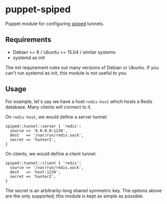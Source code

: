 puppet-spiped
========

Puppet module for configuring [spiped][spiped] tunnels.

## Requirements

* Debian >= 8 / Ubuntu >= 15.04 / similar systems
* systemd as init

The init requirement rules out many versions of Debian or Ubuntu. If you can't
run systemd as init, this module is not useful to you.

## Usage

For example, let's say we have a host `redis-host` which hosts a Redis
database. Many clients will connect to it.

On `redis-host`, we would define a server tunnel:

```puppet
spiped::tunnel::server { 'redis':
  source => '0.0.0.0:1234',
  dest   => '/var/run/redis.sock',
  secret => 'hunter2',
}
```

On clients, we would define a client tunnel:

```puppet
spiped::tunnel::client { 'redis':
  source => '/var/run/redis.sock',
  dest   => 'host:1234',
  secret => 'hunter2',
}
```

The secret is an arbitrarily-long shared symmetric key. The options above are
the only supported; this module is kept as simple as possible.

[spiped]: https://www.tarsnap.com/spiped.html
